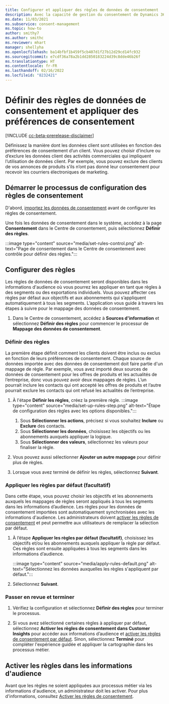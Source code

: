 ```yaml
---
title: Configurer et appliquer des règles de données de consentement
description: Avec la capacité de gestion du consentement de Dynamics 365 Customer Insights, vous pouvez définir la manière dont les données sont utilisées en fonction des préférences de consentement d’un client.
ms.date: 11/03/2021
ms.subservice: consent-management
ms.topic: how-to
author: smithy7
ms.author: smithc
ms.reviewer: mhart
manager: shellyha
ms.openlocfilehash: ba14bfbf1b459f5cb407d1f27b12d29cd14fc932
ms.sourcegitcommit: e7cdf36a78a2b1dd2850183224d39c8dde46b26f
ms.translationtype: HT
ms.contentlocale: fr-FR
ms.lasthandoff: 02/16/2022
ms.locfileid: "8232421"
---
```

# <a name="set-consent-data-rules-and-apply-consent-preferences"></a>Définir des règles de données de consentement et appliquer des préférences de consentement

[!INCLUDE [cc-beta-prerelease-disclaimer](includes/cc-beta-prerelease-disclaimer.md)]

Définissez la manière dont les données client sont utilisées en fonction des préférences de consentement d’un client. Vous pouvez choisir d’inclure ou d’exclure les données client des activités commerciales qui impliquent l’utilisation de données client. Par exemple, vous pouvez exclure des clients de vos annonces de produits s’ils n’ont pas donné leur consentement pour recevoir les courriers électroniques de marketing.

## <a name="start-the-consent-rules-setup-process"></a>Démarrer le processus de configuration des règles de consentement

D'abord, [importez les données de consentement](import-consent-data.md) avant de configurer les règles de consentement. 

Une fois les données de consentement dans le système, accédez à la page **Consentement** dans le Centre de consentement, puis sélectionnez **Définir des règles**.

:::image type="content" source="media/set-rules-control.png" alt-text="Page de consentement dans le Centre de consentement avec contrôle pour définir des règles.":::

## <a name="set-up-rules"></a>Configurer des règles

Les règles de données de consentement seront disponibles dans les informations d'audience où vous pourrez les appliquer en tant que règles à des segments ou des exportations individuels. Vous pouvez affecter ces règles par défaut aux objectifs et aux abonnements qui s’appliquent automatiquement à tous les segments. L’application vous guide à travers les étapes à suivre pour le mappage des données de consentement. 

1. Dans le Centre de consentement, accédez à **Sources d'information** et sélectionnez **Définir des règles** pour commencer le processur de **Mappage des données de consentement**.

### <a name="set-rules"></a>Définir des règles

La première étape définit comment les clients doivent être inclus ou exclus en fonction de leurs préférences de consentement. Chaque source de données importée avec des données de consentement doit faire partie d'un mappage de règle. Par exemple, vous avez importé deux sources de données de consentement pour les offres de produits et les actualités de l’entreprise, donc vous pouvez avoir deux mappages de règles. L’un pourrait inclure les contacts qui ont accepté les offres de produits et l’autre pourrait exclure les contacts qui ont refusé les actualités de l’entreprise.

1. À l'étape **Définir les règles**, créez la première règle.
   :::image type="content" source="media/set-up-rules-step.png" alt-text="Étape de configuration des règles avec les options disponibles."::: 
    1. Sous **Sélectionner les actions**, précisez si vous souhaitez **Inclure** ou **Exclure** des contacts. 
    1. Sous **Sélectionner les données**, choisissez les objectifs ou les abonnements auxquels appliquer la logique. 
    1. Sous **Sélectionner des valeurs**, sélectionnez les valeurs pour finaliser la règle.

1. Vous pouvez aussi sélectionner **Ajouter un autre mappage** pour définir plus de règles.

1. Lorsque vous avez terminé de définir les règles, sélectionnez **Suivant**.

### <a name="apply-rules-as-default-optional"></a>Appliquer les règles par défaut (facultatif)

Dans cette étape, vous pouvez choisir les objectifs et les abonnements auxquels les mappages de règles seront appliqués à tous les segments dans les informations d’audience. Les règles pour les données de consentement importées sont automatiquement synchronisées avec les informations d'audience. Les administrateurs doivent [activer les règles de consentement](../audience-insights/activate-consent.md) et peut permettre aux utilisateurs de remplacer la sélection par défaut.

1. À l’étape **Appliquer les règles par défaut (facultatif)**, choisissez les objectifs et/ou les abonnements auxquels appliquer la règle par défaut. Ces règles sont ensuite appliquées à tous les segments dans les informations d’audience.

   :::image type="content" source="media/apply-rules-default.png" alt-text="Sélectionnez les données auxquelles les règles s'appliquent par défaut.":::

1. Sélectionnez **Suivant**.

### <a name="review-and-finish"></a>Passer en revue et terminer

1. Vérifiez la configuration et sélectionnez **Définir des règles** pour terminer le processus. 

1. Si vous avez sélectionné certaines règles à appliquer par défaut, sélectionnez **Activer les règles de consentement dans Customer Insights** pour accéder aux informations d’audience et [activer les règles de consentement par défaut](../audience-insights/activate-consent.md). Sinon, sélectionnez **Terminé** pour compléter l'expérience guidée et appliquer la cartographie dans les processus métier.

## <a name="activate-rules-in-audience-insights"></a>Activer les règles dans les informations d'audience

Avant que les règles ne soient appliquées aux processus métier via les informations d'audience, un administrateur doit les activer. Pour plus d'informations, consultez [Activer les règles de consentement](../audience-insights/activate-consent.md).
